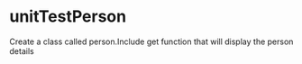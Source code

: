 # unitTestPerson
Create a class called person.Include get function that will display the person details
